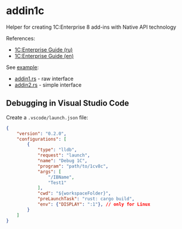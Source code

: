 # addin1c
Helper for creating 1C:Enterprise 8 add-ins with Native API technology

References:
* [1C:Enterprise Guide (ru)](https://its.1c.ru/db/metod8dev#content:3221:hdoc)
* [1C:Enterprise Guide (en)](https://kb.1ci.com/1C_Enterprise_Platform/Guides/Developer_Guides/Extra/Add-in_Development_Technology/Creating_add-ins_with_Native_API_technology/)

See [example](example):
* [addin1.rs](example/src/addin1.rs) - raw interface
* [addin2.rs](example/src/addin2.rs) - simple interface

## Debugging in Visual Studio Code
Create a `.vscode/launch.json` file:
```json
{
    "version": "0.2.0",
    "configurations": [
        {
            "type": "lldb",
            "request": "launch",
            "name": "Debug 1С",
            "program": "path/to/1cv8c",
            "args": [
                "/IBName",
                "Test1"
            ],
            "cwd": "${workspaceFolder}",
            "preLaunchTask": "rust: cargo build",
            "env": {"DISPLAY": ":1"}, // only for Linux
        }
    ]
}
```
